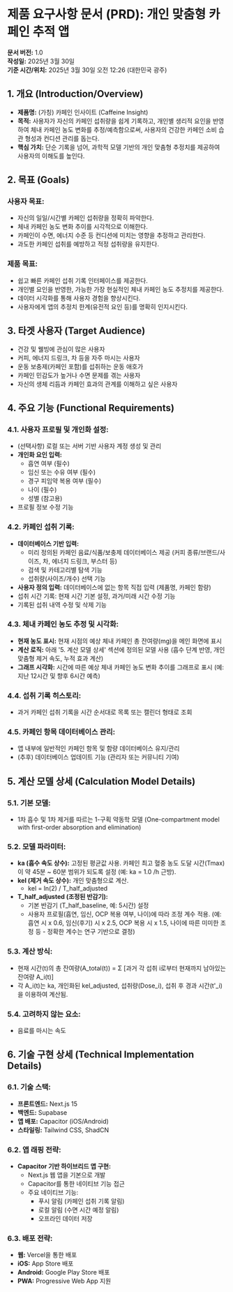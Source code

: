 




# 제품 요구사항 문서 (PRD): 개인 맞춤형 카페인 추적 앱

**문서 버전:** 1.0  
**작성일:** 2025년 3월 30일  
**기준 시간/위치:** 2025년 3월 30일 오전 12:26 (대한민국 광주)  

## 1. 개요 (Introduction/Overview)
- **제품명:** (가칭) 카페인 인사이트 (Caffeine Insight)
- **목적:** 사용자가 자신의 카페인 섭취량을 쉽게 기록하고, 개인별 생리적 요인을 반영하여 체내 카페인 농도 변화를 추정/예측함으로써, 사용자의 건강한 카페인 소비 습관 형성과 컨디션 관리를 돕는다.
- **핵심 가치:** 단순 기록을 넘어, 과학적 모델 기반의 개인 맞춤형 추정치를 제공하여 사용자의 이해도를 높인다.

## 2. 목표 (Goals)
### 사용자 목표:
- 자신의 일일/시간별 카페인 섭취량을 정확히 파악한다.
- 체내 카페인 농도 변화 추이를 시각적으로 이해한다.
- 카페인이 수면, 에너지 수준 등 컨디션에 미치는 영향을 추정하고 관리한다.
- 과도한 카페인 섭취를 예방하고 적정 섭취량을 유지한다.

### 제품 목표:
- 쉽고 빠른 카페인 섭취 기록 인터페이스를 제공한다.
- 개인별 요인을 반영한, 가능한 가장 현실적인 체내 카페인 농도 추정치를 제공한다.
- 데이터 시각화를 통해 사용자 경험을 향상시킨다.
- 사용자에게 앱의 추정치 한계(유전적 요인 등)를 명확히 인지시킨다.

## 3. 타겟 사용자 (Target Audience)
- 건강 및 웰빙에 관심이 많은 사용자
- 커피, 에너지 드링크, 차 등을 자주 마시는 사용자
- 운동 보충제(카페인 포함)를 섭취하는 운동 애호가
- 카페인 민감도가 높거나 수면 문제를 겪는 사용자
- 자신의 생체 리듬과 카페인 효과의 관계를 이해하고 싶은 사용자

## 4. 주요 기능 (Functional Requirements)
### 4.1. 사용자 프로필 및 개인화 설정:
- (선택사항) 로컬 또는 서버 기반 사용자 계정 생성 및 관리
- **개인화 요인 입력:**
  - 흡연 여부 (필수)
  - 임신 또는 수유 여부 (필수)
  - 경구 피임약 복용 여부 (필수)
  - 나이 (필수)
  - 성별 (참고용)
- 프로필 정보 수정 기능

### 4.2. 카페인 섭취 기록:
- **데이터베이스 기반 입력:**
  - 미리 정의된 카페인 음료/식품/보충제 데이터베이스 제공 (커피 종류/브랜드/사이즈, 차, 에너지 드링크, 부스터 등)
  - 검색 및 카테고리별 탐색 기능
  - 섭취량(사이즈/개수) 선택 기능
- **사용자 정의 입력:** 데이터베이스에 없는 항목 직접 입력 (제품명, 카페인 함량)
- 섭취 시간 기록: 현재 시간 기본 설정, 과거/미래 시간 수정 기능
- 기록된 섭취 내역 수정 및 삭제 기능

### 4.3. 체내 카페인 농도 추정 및 시각화:
- **현재 농도 표시:** 현재 시점의 예상 체내 카페인 총 잔여량(mg)을 메인 화면에 표시
- **계산 로직:** 아래 '5. 계산 모델 상세' 섹션에 정의된 모델 사용 (흡수 단계 반영, 개인 맞춤형 제거 속도, 누적 효과 계산)
- **그래프 시각화:** 시간에 따른 예상 체내 카페인 농도 변화 추이를 그래프로 표시 (예: 지난 12시간 및 향후 6시간 예측)

### 4.4. 섭취 기록 히스토리:
- 과거 카페인 섭취 기록을 시간 순서대로 목록 또는 캘린더 형태로 조회

### 4.5. 카페인 항목 데이터베이스 관리:
- 앱 내부에 일반적인 카페인 항목 및 함량 데이터베이스 유지/관리
- (추후) 데이터베이스 업데이트 기능 (관리자 또는 커뮤니티 기여)

## 5. 계산 모델 상세 (Calculation Model Details)
### 5.1. 기본 모델:
- 1차 흡수 및 1차 제거를 따르는 1-구획 약동학 모델 (One-compartment model with first-order absorption and elimination)

### 5.2. 모델 파라미터:
- **ka (흡수 속도 상수):** 고정된 평균값 사용. 카페인 최고 혈중 농도 도달 시간(Tmax)이 약 45분 ~ 60분 범위가 되도록 설정 (예: ka = 1.0 /h 근방).
- **kel (제거 속도 상수):** 개인 맞춤형으로 계산.
  - kel = ln(2) / T_half_adjusted
- **T_half_adjusted (조정된 반감기):**
  - 기본 반감기 (T_half_baseline, 예: 5시간) 설정
  - 사용자 프로필(흡연, 임신, OCP 복용 여부, 나이)에 따라 조정 계수 적용. (예: 흡연 시 x 0.6, 임신(후기) 시 x 2.5, OCP 복용 시 x 1.5, 나이에 따른 미미한 조정 등 - 정확한 계수는 연구 기반으로 결정)

### 5.3. 계산 방식:
- 현재 시간(t)의 총 잔여량(A_total(t)) = Σ [과거 각 섭취 i로부터 현재까지 남아있는 잔여량 A_i(t)]
- 각 A_i(t)는 ka, 개인화된 kel_adjusted, 섭취량(Dose_i), 섭취 후 경과 시간(t'_i)을 이용하여 계산됨.

### 5.4. 고려하지 않는 요소:
- 음료를 마시는 속도

## 6. 기술 구현 상세 (Technical Implementation Details)
### 6.1. 기술 스택:
- **프론트엔드:** Next.js 15
- **백엔드:** Supabase
- **앱 배포:** Capacitor (iOS/Android)
- **스타일링:** Tailwind CSS, ShadCN

### 6.2. 앱 래핑 전략:
- **Capacitor 기반 하이브리드 앱 구현:**
  - Next.js 웹 앱을 기본으로 개발
  - Capacitor를 통한 네이티브 기능 접근
  - 주요 네이티브 기능:
    - 푸시 알림 (카페인 섭취 기록 알림)
    - 로컬 알림 (수면 시간 예정 알림)
    - 오프라인 데이터 저장

### 6.3. 배포 전략:
- **웹:** Vercel을 통한 배포
- **iOS:** App Store 배포
- **Android:** Google Play Store 배포
- **PWA:** Progressive Web App 지원
